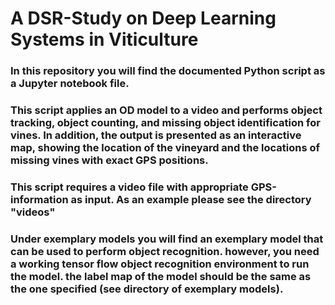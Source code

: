 # A DSR-Study on Deep Learning Systems in Viticulture

### In this repository you will find the documented Python script as a Jupyter notebook file.
### This script applies an OD model to a video and performs object tracking, object counting, and missing object identification for vines. In addition, the output is presented as an interactive map, showing the location of the vineyard and the locations of missing vines with exact GPS positions.
### This script requires a video file with appropriate GPS-information as input. As an example please see the directory "videos"

### Under exemplary models you will find an exemplary model that can be used to perform object recognition. however, you need a working tensor flow object recognition environment to run the model. the label map of the model should be the same as the one specified (see directory of exemplary models).
